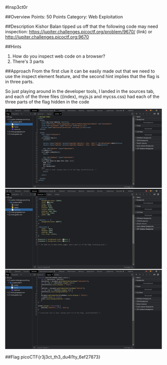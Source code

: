 #Insp3ct0r


##Overview
Points: 50 Points
Category: Web Exploitation

##Description
Kishor Balan tipped us off that the following code may need inspection: https://jupiter.challenges.picoctf.org/problem/9670/ (link) or http://jupiter.challenges.picoctf.org:9670

##Hints
1) How do you inspect web code on a browser?
2) There's 3 parts

##Approach
From the first clue it can be easily made out that we need to use the inspect element feature, and the second hint implies that the flag is in three parts.

So just playing around in the developer tools, I landed in the sources tab, and each of the three files ((index), myjs.js and mycss.css) had each of the three parts of the flag hidden in the code

![img1](p1.png)
![img2](p2.png)
![img3](p3.png)



##Flag
picoCTF{r3j3ct_th3_du4l1ty_6ef27873}
